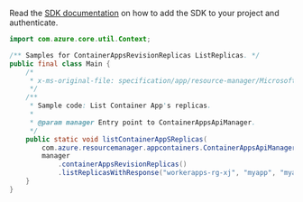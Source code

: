 Read the [SDK documentation](https://github.com/Azure/azure-sdk-for-java/blob/azure-resourcemanager-appcontainers_1.0.0-beta.2/sdk/appcontainers/azure-resourcemanager-appcontainers/README.md) on how to add the SDK to your project and authenticate.

```java
import com.azure.core.util.Context;

/** Samples for ContainerAppsRevisionReplicas ListReplicas. */
public final class Main {
    /*
     * x-ms-original-file: specification/app/resource-manager/Microsoft.App/stable/2022-03-01/examples/Replicas_List.json
     */
    /**
     * Sample code: List Container App's replicas.
     *
     * @param manager Entry point to ContainerAppsApiManager.
     */
    public static void listContainerAppSReplicas(
        com.azure.resourcemanager.appcontainers.ContainerAppsApiManager manager) {
        manager
            .containerAppsRevisionReplicas()
            .listReplicasWithResponse("workerapps-rg-xj", "myapp", "myapp--0wlqy09", Context.NONE);
    }
}
```
